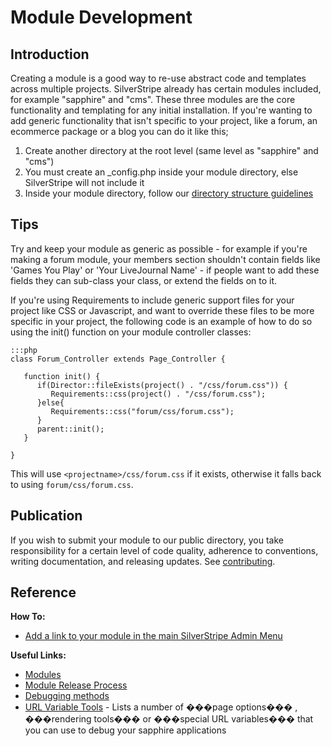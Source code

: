 # Module Development

## Introduction

Creating a module is a good way to re-use abstract code and templates across multiple projects. SilverStripe already has
certain modules included, for example "sapphire" and "cms". These three modules are the core functionality and
templating for any initial installation. If you're wanting to add generic functionality that isn't specific to your
project, like a forum, an ecommerce package or a blog you can do it like this;

1.  Create another directory at the root level (same level as "sapphire" and "cms")
2.  You must create an _config.php inside your module directory, else SilverStripe will not include it
3.  Inside your module directory, follow our [directory structure guidelines](/topics/directory-structure#module_structure)

## Tips

Try and keep your module as generic as possible - for example if you're making a forum module, your members section
shouldn't contain fields like 'Games You Play' or 'Your LiveJournal Name' - if people want to add these fields they can
sub-class your class, or extend the fields on to it.

If you're using Requirements to include generic support files for your project like CSS or Javascript, and want to
override these files to be more specific in your project, the following code is an example of how to do so using the
init() function on your module controller classes:

	:::php
	class Forum_Controller extends Page_Controller {
	
	   function init() {
	      if(Director::fileExists(project() . "/css/forum.css")) {
	         Requirements::css(project() . "/css/forum.css");
	      }else{
	         Requirements::css("forum/css/forum.css");
	      }
	      parent::init();	
	   }
	
	}


This will use `<projectname>/css/forum.css` if it exists, otherwise it falls back to using `forum/css/forum.css`.

## Publication

If you wish to submit your module to our public directory, you take responsibility for a certain level of code quality,
adherence to conventions, writing documentation, and releasing updates. See [contributing](/misc/contributing).

## Reference

**How To:**

*  [Add a link to your module in the main SilverStripe Admin Menu](/reference/leftandmain)

**Useful Links:**

*  [Modules](modules)
*  [Module Release Process](module-release-process)
*  [Debugging methods](/topics/debugging)
*  [URL Variable Tools](/reference/urlvariabletools) - Lists a number of ���page options��� , ���rendering tools��� or ���special
URL variables��� that you can use to debug your sapphire applications
